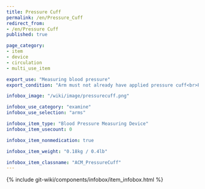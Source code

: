 ```yaml
---
title: Pressure Cuff
permalink: /en/Pressure_Cuff
redirect_from:
- /en/Pressure Cuff
published: true

page_category:
- item
- device
- circulation
- multi_use_item

export_use: "Measuring blood pressure"
export_condition: "Arm must not already have applied pressure cuff<br>Pressure cuff placement must not conflict with inserted IV"

infobox_image: "/wiki/image/pressurecuff.png"

infobox_use_category: "examine"
infobox_use_selection: "arms"

infobox_item_type: "Blood Pressure Measuring Device"
infobox_item_usecount: 0

infobox_item_nonmedication: true

infobox_item_weight: "0.18kg / 0.4lb"

infobox_item_classname: "ACM_PressureCuff"
---
```


{% include git-wiki/components/infobox/item_infobox.html %}